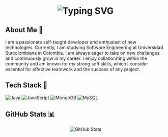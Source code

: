 <h1 align="center">
  <img src="https://readme-typing-svg.demolab.com?font=Righteous&size=35&duration=3000&pause=1000&center=true&random=false&width=500&lines=Hey+there!+%F0%9F%91%8B;I'm+Julian+Enrique" alt="Typing SVG"/>
</h1>

## About Me 👀
I am a passionate self-taught developer and enthusiast of new technologies. Currently, I am studying Software Engineering at Universidad Surcolombiana in Colombia. I am always eager to take on new challenges and continuously grow in my career. I enjoy collaborating within the community and am known for my strong soft skills, which I consider essential for effective teamwork and the success of any project.

## Tech Stack 👾
![Java](https://img.shields.io/badge/java-%23ED8B00.svg?style=for-the-badge&logo=openjdk&logoColor=white) ![JavaScript](https://img.shields.io/badge/javascript-%23323330.svg?style=for-the-badge&logo=javascript&logoColor=%23F7DF1E) ![MongoDB](https://img.shields.io/badge/MongoDB-%234ea94b.svg?style=for-the-badge&logo=mongodb&logoColor=white) ![MySQL](https://img.shields.io/badge/mysql-4479A1.svg?style=for-the-badge&logo=mysql&logoColor=white)

## GitHub Stats 📊
<p align="center">
  <img src="https://github-readme-stats.vercel.app/api?username=julianbuitragocharry-dev&theme=dark&hide_border=false&include_all_commits=false&count_private=true" alt="GitHub Stats">
</p>
